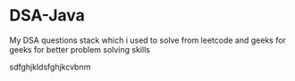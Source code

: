# DSA-Java


My DSA questions stack which i used to solve from leetcode and geeks for geeks for better problem solving skills


sdfghjkldsfghjkcvbnm



